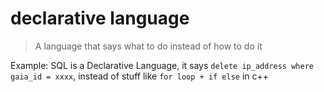 # declarative language

> A language that says what to do instead of how to do it

Example: SQL is a Declarative Language, it says `delete ip_address where gaia_id = xxxx`, instead of stuff like `for loop + if else` in c++

